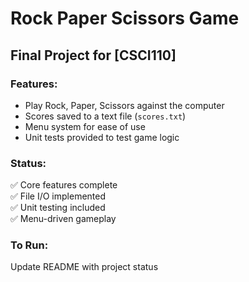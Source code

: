 # Rock Paper Scissors Game

## Final Project for [CSCI110]

### Features:
- Play Rock, Paper, Scissors against the computer
- Scores saved to a text file (`scores.txt`)
- Menu system for ease of use
- Unit tests provided to test game logic

### Status:
✅ Core features complete  
✅ File I/O implemented  
✅ Unit testing included  
✅ Menu-driven gameplay  

### To Run:

Update README with project status
